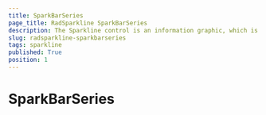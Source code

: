 ```yaml
---
title: SparkBarSeries
page_title: RadSparkline SparkBarSeries
description: The Sparkline control is an information graphic, which is characterized by small size, excellent performance
slug: radsparkline-sparkbarseries
tags: sparkline
published: True
position: 1
---
```


# SparkBarSeries